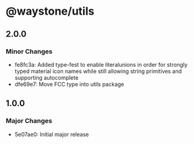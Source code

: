 # @waystone/utils

## 2.0.0

### Minor Changes

- fe8fc3a: Added type-fest to enable literalunions in order for strongly typed material icon names while still allowing string primitives and supporting autocomplete
- dfe69e7: Move FCC type into utils package

## 1.0.0

### Major Changes

- 5e07ae0: Initial major release
